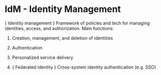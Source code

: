 # IdM - Identity Management

{ Identity management } Framework of policies and tech for managing identities,
access, and authorization. Main functions:

1. Creation, management, and deletion of identities

2. Authentication

3. Personalized service delivery 

4. { Federated identity } Cross-system identity authentication (e.g. SSO)


